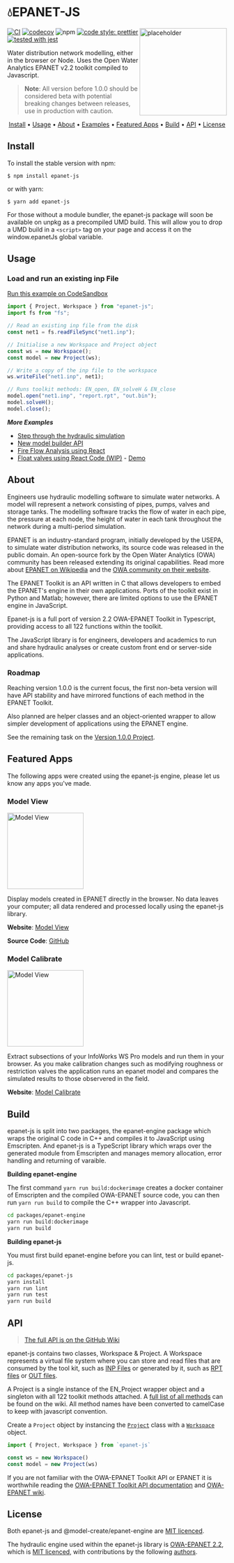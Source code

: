 # 💧EPANET-JS

<img src="https://app.modelcreate.com/images/auth.jpg" alt="placeholder" height="200" align="right"/>

[![CI](https://github.com/modelcreate/epanet-js/workflows/CI/badge.svg)](https://github.com/modelcreate/epanet-js/actions?query=workflow%3ACI) [![codecov](https://codecov.io/gh/modelcreate/epanet-js/branch/master/graph/badge.svg)](https://codecov.io/gh/modelcreate/epanet-js) ![npm](https://img.shields.io/npm/v/epanet-js) [![code style: prettier](https://img.shields.io/badge/code_style-prettier-ff69b4.svg)](https://github.com/prettier/prettier) [![tested with jest](https://img.shields.io/badge/tested_with-jest-99424f.svg)](https://github.com/facebook/jest)

Water distribution network modelling, either in the browser or Node. Uses the Open Water Analytics EPANET v2.2 toolkit compiled to Javascript.

> **Note**: All version before 1.0.0 should be considered beta with potential breaking changes between releases, use in production with caution.

<p align="center">
  <a href="#install">Install</a> •
  <a href="#usage">Usage</a> •
  <a href="#about">About</a> •
  <a href="https://github.com/modelcreate/epanet-js/wiki/Examples">Examples</a> •
  <a href="#featured-apps">Featured Apps</a> •
  <a href="#build">Build</a> •
  <a href="#api">API</a> •
  <a href="#license">License</a>
</p>

## Install

To install the stable version with npm:

```
$ npm install epanet-js
```

or with yarn:

```
$ yarn add epanet-js
```

For those without a module bundler, the epanet-js package will soon be available on unpkg as a precompiled UMD build. This will allow you to drop a UMD build in a `<script>` tag on your page and access it on the window.epanetJs global variable.

## Usage

### Load and run an existing inp File

[Run this example on CodeSandbox](https://codesandbox.io/embed/musing-chandrasekhar-7tp1y?fontsize=14&hidenavigation=1&module=%2Fsrc%2Findex.js&theme=dark)

```js
import { Project, Workspace } from "epanet-js";
import fs from "fs";

// Read an existing inp file from the disk
const net1 = fs.readFileSync("net1.inp");

// Initialise a new Workspace and Project object
const ws = new Workspace();
const model = new Project(ws);

// Write a copy of the inp file to the workspace
ws.writeFile("net1.inp", net1);

// Runs toolkit methods: EN_open, EN_solveH & EN_close
model.open("net1.inp", "report.rpt", "out.bin");
model.solveH();
model.close();
```

**_More Examples_**

- [Step through the hydraulic simulation](https://github.com/modelcreate/epanet-js/wiki/Examples#step-through-the-hydraulic-simulation)
- [New model builder API](https://github.com/modelcreate/epanet-js/wiki/Examples#new-model-builder-api)
- [Fire Flow Analysis using React](https://github.com/modelcreate/epanet-js/wiki/Examples#fire-flow-analysis---react-example)
- [Float valves using React Code (WIP)](https://github.com/modelcreate/epanet-js-float-valve-example) - [Demo](https://modelcreate.github.io/epanet-js-float-valve-example/)

## About

Engineers use hydraulic modelling software to simulate water networks. A model will represent a network consisting of pipes, pumps, valves and storage tanks. The modelling software tracks the flow of water in each pipe, the pressure at each node, the height of water in each tank throughout the network during a multi-period simulation.

EPANET is an industry-standard program, initially developed by the USEPA, to simulate water distribution networks, its source code was released in the public domain. An open-source fork by the Open Water Analytics (OWA) community has been released extending its original capabilities. Read more about [EPANET on Wikipedia](https://en.wikipedia.org/wiki/EPANET) and the [OWA community on their website](http://wateranalytics.org/).

The EPANET Toolkit is an API written in C that allows developers to embed the EPANET's engine in their own applications. Ports of the toolkit exist in Python and Matlab; however, there are limited options to use the EPANET engine in JavaScript.

Epanet-js is a full port of version 2.2 OWA-EPANET Toolkit in Typescript, providing access to all 122 functions within the toolkit.

The JavaScript library is for engineers, developers and academics to run and share hydraulic analyses or create custom front end or server-side applications.

### Roadmap

Reaching version 1.0.0 is the current focus, the first non-beta version will have API stability and have mirrored functions of each method in the EPANET Toolkit.

Also planned are helper classes and an object-oriented wrapper to allow simpler development of applications using the EPANET engine.

See the remaining task on the [Version 1.0.0 Project](https://github.com/modelcreate/epanet-js/projects/1).

## Featured Apps

The following apps were created using the epanet-js engine, please let us know any apps you've made.

### Model View

<a href="https://view.modelcreate.com/"><img src="https://raw.githubusercontent.com/modelcreate/model-view/master/ModelViewPreview.gif" alt="Model View" height="175" align="center"/></a>

Display models created in EPANET directly in the browser. No data leaves your computer; all data rendered and processed locally using the epanet-js library.

**Website**: [Model View](https://view.modelcreate.com/)

**Source Code**: [GitHub](https://github.com/modelcreate/model-view)

### Model Calibrate

<a href="https://calibrate.modelcreate.com/"><img src="https://raw.githubusercontent.com/modelcreate/model-calibrate/master/img/app.png" alt="Model View" height="175" align="center"/></a>

Extract subsections of your InfoWorks WS Pro models and run them in your browser. As you make calibration changes such as modifying roughness or restriction valves the application runs an epanet model and compares the simulated results to those observered in the field.

**Website**: [Model Calibrate](https://calibrate.modelcreate.com/)

## Build

epanet-js is split into two packages, the epanet-engine package which wraps the original C code in C++ and compiles it to JavaScript using Emscripten. And epanet-js is a TypeScript library which wraps over the generated module from Emscripten and manages memory allocation, error handling and returning of varaible.

**Building epanet-engine**

The first command `yarn run build:dockerimage` creates a docker container of Emscripten and the compiled OWA-EPANET source code, you can then run `yarn run build` to compile the C++ wrapper into Javascript.

```sh
cd packages/epanet-engine
yarn run build:dockerimage
yarn run build
```

**Building epanet-js**

You must first build epanet-engine before you can lint, test or build epanet-js.

```sh
cd packages/epanet-js
yarn install
yarn run lint
yarn run test
yarn run build
```

## API

> [The full API is on the GitHub Wiki](https://github.com/modelcreate/epanet-js/wiki/Project-Class)

epanet-js contains two classes, Workspace & Project. A Workspace represents a virtual file system where you can store and read files that are consumed by the tool kit, such as [INP Files](http://wateranalytics.org/EPANET/_inp_file.html) or generated by it, such as [RPT files](http://wateranalytics.org/EPANET/_rpt_file.html) or [OUT files](http://wateranalytics.org/EPANET/_out_file.html).

A Project is a single instance of the EN_Project wrapper object and a singleton with all 122 toolkit methods attached. A [full list of all methods](https://github.com/modelcreate/epanet-js/wiki/Project-Class#class-methods) can be found on the wiki. All method names have been converted to camelCase to keep with javascript convention.

Create a `Project` object by instancing the <a href="https://github.com/modelcreate/epanet-js/wiki/Project-Class"><code>Project</code></a> class with a <a href="https://github.com/modelcreate/epanet-js/wiki/Workspace-Class"><code>Workspace</code></a> object.

```javascript
import { Project, Workspace } from `epanet-js`

const ws = new Workspace()
const model = new Project(ws)
```

If you are not familiar with the OWA-EPANET Toolkit API or EPANET it is worthwhile reading the [OWA-EPANET Toolkit API documentation](http://wateranalytics.org/EPANET/) and [OWA-EPANET wiki](https://github.com/openwateranalytics/epanet/wiki).

## License

Both epanet-js and @model-create/epanet-engine are [MIT licenced](https://github.com/modelcreate/epanet-js/blob/master/LICENSE).

The hydraulic engine used within the epanet-js library is [OWA-EPANET 2.2](https://github.com/OpenWaterAnalytics/EPANET), which is [MIT licenced](https://github.com/OpenWaterAnalytics/EPANET/blob/dev/LICENSE), with contributions by the following [authors](https://github.com/OpenWaterAnalytics/EPANET/blob/dev/AUTHORS).
